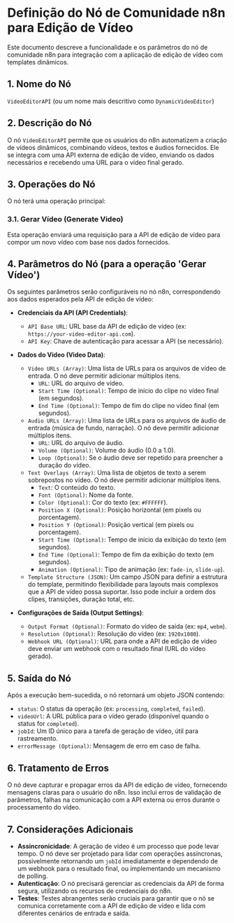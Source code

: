 # Definição do Nó de Comunidade n8n para Edição de Vídeo

Este documento descreve a funcionalidade e os parâmetros do nó de comunidade n8n para integração com a aplicação de edição de vídeo com templates dinâmicos.

## 1. Nome do Nó

`VideoEditorAPI` (ou um nome mais descritivo como `DynamicVideoEditor`)

## 2. Descrição do Nó

O nó `VideoEditorAPI` permite que os usuários do n8n automatizem a criação de vídeos dinâmicos, combinando vídeos, textos e áudios fornecidos. Ele se integra com uma API externa de edição de vídeo, enviando os dados necessários e recebendo uma URL para o vídeo final gerado.

## 3. Operações do Nó

O nó terá uma operação principal:

### 3.1. Gerar Vídeo (Generate Video)

Esta operação enviará uma requisição para a API de edição de vídeo para compor um novo vídeo com base nos dados fornecidos.

## 4. Parâmetros do Nó (para a operação 'Gerar Vídeo')

Os seguintes parâmetros serão configuráveis no nó n8n, correspondendo aos dados esperados pela API de edição de vídeo:

*   **Credenciais da API (API Credentials)**:
    *   `API Base URL`: URL base da API de edição de vídeo (ex: `https://your-video-editor-api.com`).
    *   `API Key`: Chave de autenticação para acessar a API (se necessário).

*   **Dados do Vídeo (Video Data)**:
    *   `Video URLs (Array)`: Uma lista de URLs para os arquivos de vídeo de entrada. O nó deve permitir adicionar múltiplos itens.
        *   `URL`: URL do arquivo de vídeo.
        *   `Start Time (Optional)`: Tempo de início do clipe no vídeo final (em segundos).
        *   `End Time (Optional)`: Tempo de fim do clipe no vídeo final (em segundos).
    *   `Audio URLs (Array)`: Uma lista de URLs para os arquivos de áudio de entrada (música de fundo, narração). O nó deve permitir adicionar múltiplos itens.
        *   `URL`: URL do arquivo de áudio.
        *   `Volume (Optional)`: Volume do áudio (0.0 a 1.0).
        *   `Loop (Optional)`: Se o áudio deve ser repetido para preencher a duração do vídeo.
    *   `Text Overlays (Array)`: Uma lista de objetos de texto a serem sobrepostos no vídeo. O nó deve permitir adicionar múltiplos itens.
        *   `Text`: O conteúdo do texto.
        *   `Font (Optional)`: Nome da fonte.
        *   `Color (Optional)`: Cor do texto (ex: `#FFFFFF`).
        *   `Position X (Optional)`: Posição horizontal (em pixels ou porcentagem).
        *   `Position Y (Optional)`: Posição vertical (em pixels ou porcentagem).
        *   `Start Time (Optional)`: Tempo de início da exibição do texto (em segundos).
        *   `End Time (Optional)`: Tempo de fim da exibição do texto (em segundos).
        *   `Animation (Optional)`: Tipo de animação (ex: `fade-in`, `slide-up`).
    *   `Template Structure (JSON)`: Um campo JSON para definir a estrutura do template, permitindo flexibilidade para layouts mais complexos que a API de vídeo possa suportar. Isso pode incluir a ordem dos clipes, transições, duração total, etc.

*   **Configurações de Saída (Output Settings)**:
    *   `Output Format (Optional)`: Formato do vídeo de saída (ex: `mp4`, `webm`).
    *   `Resolution (Optional)`: Resolução do vídeo (ex: `1920x1080`).
    *   `Webhook URL (Optional)`: URL para onde a API de edição de vídeo deve enviar um webhook com o resultado final (URL do vídeo gerado).

## 5. Saída do Nó

Após a execução bem-sucedida, o nó retornará um objeto JSON contendo:

*   `status`: O status da operação (ex: `processing`, `completed`, `failed`).
*   `videoUrl`: A URL pública para o vídeo gerado (disponível quando o status for `completed`).
*   `jobId`: Um ID único para a tarefa de geração de vídeo, útil para rastreamento.
*   `errorMessage (Optional)`: Mensagem de erro em caso de falha.

## 6. Tratamento de Erros

O nó deve capturar e propagar erros da API de edição de vídeo, fornecendo mensagens claras para o usuário do n8n. Isso inclui erros de validação de parâmetros, falhas na comunicação com a API externa ou erros durante o processamento do vídeo.

## 7. Considerações Adicionais

*   **Assincronicidade**: A geração de vídeo é um processo que pode levar tempo. O nó deve ser projetado para lidar com operações assíncronas, possivelmente retornando um `jobId` imediatamente e dependendo de um webhook para o resultado final, ou implementando um mecanismo de polling.
*   **Autenticação**: O nó precisará gerenciar as credenciais da API de forma segura, utilizando os recursos de credenciais do n8n.
*   **Testes**: Testes abrangentes serão cruciais para garantir que o nó se comunica corretamente com a API de edição de vídeo e lida com diferentes cenários de entrada e saída.



